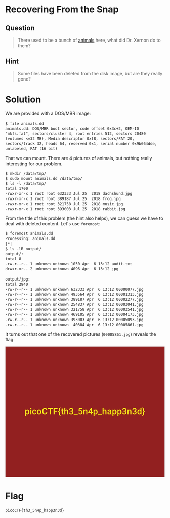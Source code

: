 # Recovering From the Snap
## Question
>There used to be a bunch of [animals](files/animals.dd) here, what did Dr. Xernon do to them? 

## Hint
>Some files have been deleted from the disk image, but are they really gone?

# Solution
We are provided with a DOS/MBR image:
~~~~
$ file animals.dd 
animals.dd: DOS/MBR boot sector, code offset 0x3c+2, OEM-ID "mkfs.fat", sectors/cluster 4, root entries 512, sectors 20480 (volumes <=32 MB), Media descriptor 0xf8, sectors/FAT 20, sectors/track 32, heads 64, reserved 0x1, serial number 0x9b664dde, unlabeled, FAT (16 bit)
~~~~

That we can mount. There are 4 pictures of animals, but nothing really interesting for our problem.
~~~~
$ mkdir /data/tmp/
$ sudo mount animals.dd /data/tmp/
$ ls -l /data/tmp/
total 1700
-rwxr-xr-x 1 root root 632333 Jul 25  2018 dachshund.jpg
-rwxr-xr-x 1 root root 389187 Jul 25  2018 frog.jpg
-rwxr-xr-x 1 root root 321758 Jul 25  2018 music.jpg
-rwxr-xr-x 1 root root 393003 Jul 25  2018 rabbit.jpg
~~~~

From the title of this problem (the hint also helps), we can guess we have to deal with deleted content. Let's use `foremost`:
~~~~
$ foremost animals.dd 
Processing: animals.dd
|*|
$ ls -lR output/
output/:
total 8
-rw-r--r-- 1 unknown unknown 1050 Apr  6 13:12 audit.txt
drwxr-xr-- 2 unknown unknown 4096 Apr  6 13:12 jpg

output/jpg:
total 2940
-rw-r--r-- 1 unknown unknown 632333 Apr  6 13:12 00000077.jpg
-rw-r--r-- 1 unknown unknown 493564 Apr  6 13:12 00001313.jpg
-rw-r--r-- 1 unknown unknown 389187 Apr  6 13:12 00002277.jpg
-rw-r--r-- 1 unknown unknown 254837 Apr  6 13:12 00003041.jpg
-rw-r--r-- 1 unknown unknown 321758 Apr  6 13:12 00003541.jpg
-rw-r--r-- 1 unknown unknown 469105 Apr  6 13:12 00004173.jpg
-rw-r--r-- 1 unknown unknown 393003 Apr  6 13:12 00005093.jpg
-rw-r--r-- 1 unknown unknown  40384 Apr  6 13:12 00005861.jpg
~~~~

It turns out that one of the recovered pictures (`00005861.jpg`) reveals the flag:

![flag](files/flag.jpg "flag")

# Flag
`picoCTF{th3_5n4p_happ3n3d}`
